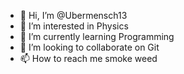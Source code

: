 - 👋 Hi, I’m @Ubermensch13
- 👀 I’m interested in Physics
- 🌱 I’m currently learning Programming
- 💞️ I’m looking to collaborate on Git
- 📫 How to reach me smoke weed

<!---
Ubermensch13/Ubermensch13 is a ✨ special ✨ repository because its `README.md` (this file) appears on your GitHub profile.
You can click the Preview link to take a look at your changes.
--->
